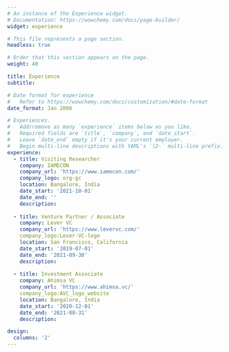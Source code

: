 ```yaml
---
# An instance of the Experience widget.
# Documentation: https://wowchemy.com/docs/page-builder/
widget: experience

# This file represents a page section.
headless: true

# Order that this section appears on the page.
weight: 40

title: Experience
subtitle:

# Date format for experience
#   Refer to https://wowchemy.com/docs/customization/#date-format
date_format: Jan 2006

# Experiences.
#   Add/remove as many `experience` items below as you like.
#   Required fields are `title`, `company`, and `date_start`.
#   Leave `date_end` empty if it's your current employer.
#   Begin multi-line descriptions with YAML's `|2-` multi-line prefix.
experience:
  - title: Visiting Researcher
    company: IAMECON
    company_url: 'https://www.iamecon.com/'
    company_logo: org-gc
    location: Bangalore, India 
    date_start: '2021-10-01'
    date_end: ''
    description:
        
  - title: Venture Partner / Associate
    company: Lever VC
    company_url: 'https://www.levervc.com/'
    company_logo:Lever-VC-logo
    location: San Francisco, California
    date_start: '2019-07-01'
    date_end: '2021-09-30'
    description:
    
  - title: Investment Associate
    company: Ahimsa VC
    company_url: 'https://www.ahimsa.vc/'
    company_logo:AVC_logo_website
    location: Bangalore, India
    date_start: '2020-12-01'
    date_end: '2021-08-31'
    description:

design:
  columns: '2'
---
```

